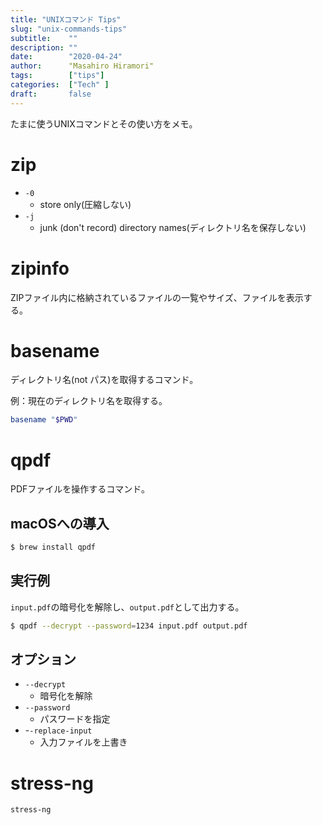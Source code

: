 ```yaml
---
title: "UNIXコマンド Tips"
slug: "unix-commands-tips"
subtitle:    ""
description: ""
date:        "2020-04-24"
author:      "Masahiro Hiramori"
tags:        ["tips"]
categories:  ["Tech" ]
draft:       false
---
```


たまに使うUNIXコマンドとその使い方をメモ。

# zip

- `-0`
    - store only(圧縮しない)
- `-j`
    - junk (don't record) directory names(ディレクトリ名を保存しない)

# zipinfo

ZIPファイル内に格納されているファイルの一覧やサイズ、ファイルを表示する。

# basename

ディレクトリ名(not パス)を取得するコマンド。

例：現在のディレクトリ名を取得する。

```bash
basename "$PWD"
```

# qpdf

PDFファイルを操作するコマンド。

## macOSへの導入

```bash
$ brew install qpdf
```

## 実行例

`input.pdf`の暗号化を解除し、`output.pdf`として出力する。

```bash
$ qpdf --decrypt --password=1234 input.pdf output.pdf
```

## オプション

- `--decrypt`
    - 暗号化を解除
- `--password`
    - パスワードを指定
- -`-replace-input`
    - 入力ファイルを上書き

# stress-ng

```bash
stress-ng
```